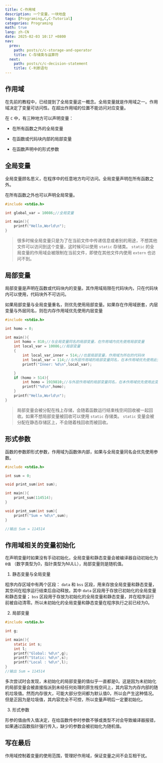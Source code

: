 ```yaml
---
title: C-作用域
description: 一个变量，一块地盘
tags: [Programing,C,C-Tutorial]
categories: Programing
math: true
lang: zh-CN
date: 2025-02-03 10:17 +0800
nav:
  prev:
    path: posts/c/c-storage-and-operator
    title: C-存储类与运算符
  next:
    path: posts/c/c-decision-statement
    title: C-判断语句
--- 
```


## 作用域

在先前的教程中，已经提到了全局变量这一概念。全局变量就是作用域之一。作用域决定了变量可访问性。在超出作用域的位置不能访问对应变量。

在 `C` 中，有三种地方可以声明变量：

- 在所有函数之外的全局变量

- 在函数或代码块内部的局部变量

- 在函数声明中的形式参数

## 全局变量

全局变量顾名思义，在程序中的任意地方均可访问。全局变量声明在所有函数之外。

在所有函数之外也可以声明全局常量。

```c
#include <stdio.h>

int global_var = 10086;//全局变量

int main(){
    printf("Hello,World\n");
}
```

> 很多时候全局变量只是为了在当前文件中传递信息或者别的用途，不想其他文件可以访问到这个变量，这时候可以使用 `static` 存储类。 `static` 的全局变量的作用域会被限制在当前文件，即使在其他文件内使用 `extern` 也访问不到。

## 局部变量

局部变量是声明在函数或代码块内的变量。其作用域局限在代码块内，只在代码块内可以使用，代码块外不可访问。

如果局部变量与全局变量重名，则优先使用局部变量。如果存在作用域嵌套，内层变量与外层同名，则在内存作用域优先使用内层变量

```c
#include <stdio.h>

int homo = 0;

int main(){
    int homo = 810;//与全局变量同名的局部变量，在作用域内优先使用局部变量
    int local_var = 10086;//局部变量
    {
        int local_var_inner = 514;//也是局部变量，作用域为所在的代码块
        int local_var = 114;//与外层作用域的局部变量同名，在本作用域优先使用此变量。
        printf("Inner: %d\n",local_var);

    }
    if (homo > 514){
        int homo = 1919810;//与外层作用域的局部变量同名，在本作用域优先使用此变量。
        printf("%d\n",homo);
    }
    printf("Hello,World\n");
}
```

> 局部变量会被分配在栈上存储，会随着函数运行结束栈空间回收被一起回收。如果不想局部变量被回收可以使用 `static` 存储类。 `static` 变量会被分配在静态存储区上，不会随着栈回收而被回收。

## 形式参数

函数的参数即形式参数，作用域为函数体内部，如果与全局变量同名会优先使用参数。

```c
#include <stdio.h>

int sum = 0;

void print_sum(int sum);

int main(){
    print_sum(114514);
}

void print_sum(int sum){
    printf("Sum = %d\n",sum);
}

//输出 Sum = 114514
```

## 作用域相关的变量初始化

在声明变量时如果没有手动初始化，全局变量和静态变量会被编译器自动初始化为 `0值` （数字类型为0，指针类型为NULL），局部变量则是随机值。

1. 静态变量与全局变量

程序内存区域中有两个区段： `data` 和 `bss` 区段，用来存放全局变量和静态变量，其空间在程序运行结束后自动释放。其中 `data` 区段用于存放已初始化的全局变量和静态变量； `bss` 区段用于存放为初始化的全局变量和静态变量，并在程序运行前被自动清零。所以未初始化的全局变量和静态变量在程序执行之前已经为0。

2. 局部变量

```c
#include <stdio.h>

int g;

int main(){
    static int s;
    int l;
    printf("Global: %d\n",g);
    printf("Static: %d\n",s);
    printf("Local : %d\n",l);
}
//输出 Sum = 114514
```

多次尝试时会发现，未初始化的局部变量的值似乎一直都是0。这是因为未初始化的局部变量会被直接指派到未经任何处理的原生栈空间上，其内容为内存内部的随机垃圾值。然而内存很大，可能大部分空间都为默认值0，所以会产生这种情况。但是正因为是垃圾值，其内容完全不可控，所以变量声明后一定要初始化。

3. 形式参数

形参的值由传入值决定，在给函数传参时参数不够或类型不对会导致编译器报错，如果通过函数指针强行传入，缺少的参数会被初始化为随机值。

## 写在最后

作用域控制着变量的使用范围，管理好作用域，保证变量之间不会互相干扰。
